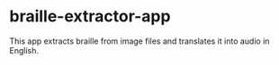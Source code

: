 # braille-extractor-app
This app extracts braille from image files and translates it into audio in English.
